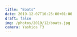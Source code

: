 ```yaml
---
title: "Boats"
date: 2019-12-07T16:25:00+01:00
draft: false
img: /photos/2019/12/boats.jpg
camera: Yashica T3
---
```

